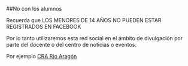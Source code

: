 ##No con los alumnos

Recuerda que LOS MENORES DE 14 AÑOS NO PUEDEN ESTAR REGISTRADOS EN FACEBOOK

Por lo tanto utilizaremos esta red social en el ámbito de divulgación por parte del docente o del centro de noticias o eventos.

Por ejemplo [CRA Rio Aragón](https://www.facebook.com/CRA-R%C3%ADo-Arag%C3%B3n-974451496277989/?modal=admin_todo_tour)

